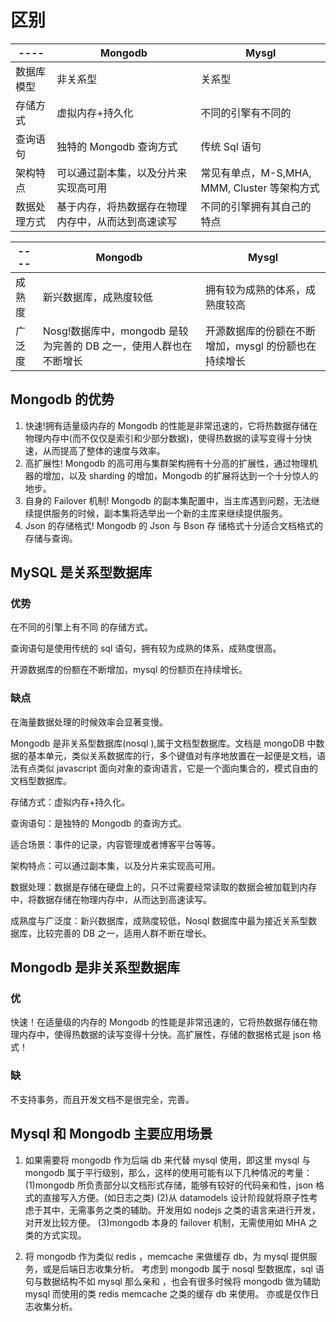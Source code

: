 # 区别

| ----         | Mongodb                                            | Mysgl                                        |
| ------------ | -------------------------------------------------- | -------------------------------------------- |
| 数据库模型   | 非关系型                                           | 关系型                                       |
| 存储方式     | 虚拟内存+持久化                                    | 不同的引擎有不同的                           |
| 查询语句     | 独特的 Mongodb 查询方式                            | 传统 Sql 语句                                |
| 架构特点     | 可以通过副本集，以及分片来实现高可用               | 常见有单点，M-S,MHA, MMM, Cluster 等架构方式 |
| 数据处理方式 | 基于内存，将热数据存在物理内存中，从而达到高速读写 | 不同的引擎拥有其自己的特点                   |

| ----   | Mongodb                                                           | Mysgl                                                |
| ------ | ----------------------------------------------------------------- | ---------------------------------------------------- |
| 成熟度 | 新兴数据库，成熟度较低                                            | 拥有较为成熟的体系，成熟度较高                       |
| 广泛度 | Nosg!数据库中，mongodb 是较为完善的 DB 之一，使用人群也在不断增长 | 开源数据库的份额在不断增加，mysgl 的份额也在持续增长 |

## Mongodb 的优势

1. 快速!拥有适量级内存的 Mongodb 的性能是非常迅速的，它将热数据存储在物理内存中(而不仅仅是索引和少部分数据)，使得热数据的读写变得十分快速，从而提高了整体的速度与效率。
2. 高扩展性! Mongodb 的高可用与集群架构拥有十分高的扩展性，通过物理机器的增加，以及 sharding 的增加，Mongodb 的扩展将达到一个十分惊人的地步。
3. 自身的 Failover 机制! Mongodb 的副本集配置中，当主库遇到问题，无法继续提供服务的时候，副本集将选举出一个新的主库来继续提供服务。
4. Json 的存储格式! Mongodb 的 Json 与 Bson 存 储格式十分适合文档格式的存储与查询。

## MySQL 是关系型数据库

### 优势

在不同的引擎上有不同 的存储方式。

查询语句是使用传统的 sql 语句，拥有较为成熟的体系，成熟度很高。

开源数据库的份额在不断增加，mysql 的份额页在持续增长。

### 缺点

在海量数据处理的时候效率会显著变慢。

Mongodb 是非关系型数据库(nosql ),属于文档型数据库。文档是 mongoDB 中数据的基本单元，类似关系数据库的行，多个键值对有序地放置在一起便是文档，语法有点类似 javascript 面向对象的查询语言，它是一个面向集合的，模式自由的文档型数据库。

存储方式：虚拟内存+持久化。

查询语句：是独特的 Mongodb 的查询方式。

适合场景：事件的记录，内容管理或者博客平台等等。

架构特点：可以通过副本集，以及分片来实现高可用。

数据处理：数据是存储在硬盘上的，只不过需要经常读取的数据会被加载到内存中，将数据存储在物理内存中，从而达到高速读写。

成熟度与广泛度：新兴数据库，成熟度较低，Nosql 数据库中最为接近关系型数据库，比较完善的 DB 之一，适用人群不断在增长。

## Mongodb 是非关系型数据库

### 优

快速！在适量级的内存的 Mongodb 的性能是非常迅速的，它将热数据存储在物理内存中，使得热数据的读写变得十分快。高扩展性，存储的数据格式是 json 格式！

### 缺

不支持事务，而且开发文档不是很完全，完善。

## Mysql 和 Mongodb 主要应用场景

1. 如果需要将 mongodb 作为后端 db 来代替 mysql 使用，即这里 mysql 与 mongodb 属于平行级别，那么，这样的使用可能有以下几种情况的考量： (1)mongodb 所负责部分以文档形式存储，能够有较好的代码亲和性，json 格式的直接写入方便。(如日志之类) (2)从 datamodels 设计阶段就将原子性考虑于其中，无需事务之类的辅助。开发用如 nodejs 之类的语言来进行开发，对开发比较方便。 (3)mongodb 本身的 failover 机制，无需使用如 MHA 之类的方式实现。

2. 将 mongodb 作为类似 redis ，memcache 来做缓存 db，为 mysql 提供服务，或是后端日志收集分析。 考虑到 mongodb 属于 nosql 型数据库，sql 语句与数据结构不如 mysql 那么亲和 ，也会有很多时候将 mongodb 做为辅助 mysql 而使用的类 redis memcache 之类的缓存 db 来使用。 亦或是仅作日志收集分析。
